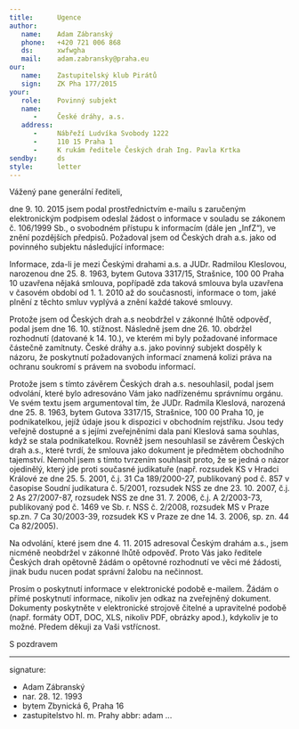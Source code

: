 ```yaml
---
title:      Ugence
author:
   name:    Adam Zábranský
   phone:   +420 721 006 868
   ds:      xwfwgha
   mail:    adam.zabransky@praha.eu
our:
   name:    Zastupitelský klub Pirátů
   sign:    ZK Pha 177/2015
your:
   role:    Povinný subjekt
   name:    
      -     České dráhy, a.s.
   address:
      -     Nábřeží Ludvíka Svobody 1222
      -     110 15 Praha 1
      -     K rukám ředitele Českých drah Ing. Pavla Krtka
sendby:     ds
style:      letter
---
```


Vážený pane generální řediteli,

dne 9. 10. 2015 jsem podal prostřednictvím e-mailu s zaručeným elektronickým podpisem odeslal žádost o informace v souladu se zákonem č. 106/1999 Sb., o svobodném přístupu k informacím (dále jen „InfZ“), ve znění pozdějších předpisů. Požadoval jsem od Českých drah a.s. jako od povinného subjektu následující informace:

Informace, zda-li je mezi Českými drahami a.s. a JUDr. Radmilou Kleslovou, narozenou dne 25. 8. 1963, bytem Gutova 3317/15, Strašnice, 100 00 Praha 10 uzavřena nějaká smlouva, popřípadě zda taková smlouva byla uzavřena v časovém období od 1. 1. 2010 až do současnosti, informace o tom, jaké plnění z těchto smluv vyplývá a znění každé takové smlouvy. 

Protože jsem od Českých drah a.s neobdržel v zákonné lhůtě odpověď, podal jsem dne 16. 10. stížnost. Následně jsem dne 26. 10. obdržel rozhodnutí (datované k 14. 10.), ve kterém mi byly požadované informace částečně zamítnuty. České dráhy a.s. jako povinný subjekt dospěly k názoru, že poskytnutí požadovaných informací znamená kolizi práva na ochranu soukromí s právem na svobodu informací. 

Protože jsem s tímto závěrem Českých drah a.s. nesouhlasil, podal jsem odvolání, které bylo adresováno Vám jako nadřízenému správnímu orgánu. Ve svém textu jsem argumentoval tím, že JUDr. Radmila Kleslová, narozená dne 25. 8. 1963, bytem Gutova 3317/15, Strašnice, 100 00 Praha 10, je podnikatelkou, jejíž údaje jsou k dispozici v obchodním rejstříku. Jsou tedy veřejně dostupné a s jejími zveřejněními dala paní Kleslová sama souhlas, když se stala podnikatelkou. Rovněž jsem nesouhlasil se závěrem Českých drah a.s., které tvrdí, že smlouva jako dokument je předmětem obchodního tajemství. Nemohl jsem s tímto tvrzením souhlasit proto, že se jedná o názor ojedinělý, který jde proti současné judikatuře (např. rozsudek KS v Hradci Králové ze dne 25. 5. 2001, č.j. 31 Ca 189/2000-27, publikovaný pod č. 857 v časopise Soudní judikatura č. 5/2001, rozsudek NSS ze dne 23. 10. 2007, č.j. 2 As 27/2007-87, rozsudek NSS ze dne 31. 7. 2006, č.j. A 2/2003-73, publikovaný pod č. 1469 ve Sb. r. NSS č. 2/2008, rozsudek MS v Praze sp.zn. 7 Ca 30/2003-39, rozsudek KS v Praze ze dne 14. 3. 2006, sp. zn. 44 Ca 82/2005). 

Na odvolání, které jsem dne 4. 11. 2015 adresoval Českým drahám a.s., jsem nicméně neobdržel v zákonné lhůtě odpověď. Proto Vás jako ředitele Českých drah opětovně žádám o opětovné rozhodnutí ve věci mé žádosti, jinak budu nucen podat správní žalobu na nečinnost.

Prosím o poskytnutí informace v elektronické podobě e-mailem. Žádám o přímé poskytnutí informace, nikoliv jen odkaz na zveřejněný dokument. Dokumenty poskytněte v elektronické strojově čitelné a upravitelné podobě (např. formáty ODT, DOC, XLS, nikoliv PDF, obrázky apod.), kdykoliv je to možné. Předem děkuji za Vaši vstřícnost. 

S pozdravem

---
signature: 
  - Adam Zábranský
  - nar. 28. 12. 1993
  - bytem Zbynická 6, Praha 16
  - zastupitelstvo hl. m. Prahy
abbr:       adam
...
